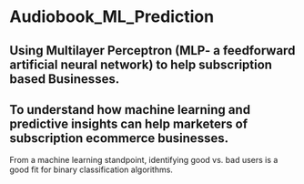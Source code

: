 # Audiobook_ML_Prediction

## Using Multilayer Perceptron (MLP- a feedforward artificial neural network) to help subscription based Businesses. 
## To understand how machine learning and predictive insights can help marketers of subscription ecommerce businesses.

From a machine learning standpoint, identifying good vs. bad users is a good fit for binary classification algorithms.
